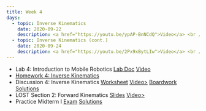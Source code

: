 ```yaml
---
title: Week 4
days:
  - topic: Inverse Kinematics
    date: 2020-09-22
    description: <a href="https://youtu.be/ypAP-BnNCdQ">Video</a> <br /> <a href="https://docs.google.com/presentation/d/1MDSsepZiTV5EzHWQ9CoLPtuslqDl1MDBBhR6ZZ0eGPw/edit?usp=sharing">Announcements Slides</a> <br /> [Boardwork](../assets/lec/20200922_boardwork.pdf) <br /> Reading - MLS 3.3
  - topic: Inverse Kinematics (cont.)
    date: 2020-09-24
    description: <a href="https://youtu.be/2Px9xBytLIw">Video</a> <br />  Reading - MLS 3.3
---
```


- Lab 4: Introduction to Mobile Robotics [Lab Doc](../assets/labs/106A_Lab4_Fa20_REMOTE.pdf) [Video](https://youtu.be/JYx-01RPZgc)
- [Homework 4: Inverse Kinematics](../assets/hw/hw4_assignment.pdf)
- Discussion 4: Inverse Kinematics [Worksheet](../assets/discussions/D4.pdf) <a href = "https://youtu.be/8VJefFZe0_k">Video></a> [Boardwork](../assets/discussions/D4_boardwork.pdf) [Solutions](../assets/discussions/D4_sol.pdf)
- LOST Section 2: Forward Kinematics [Slides](../assets/lost/LostSection2_student.pdf) <a href = "https://youtu.be/HUDG127FRTg">Video></a>
- Practice Midterm I [Exam](../assets/mt/practice_midterm1_assignment.pdf) [Solutions](../assets/mt/practice_midterm1_solutions.pdf)

